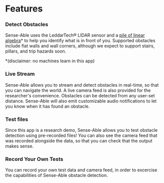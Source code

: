 # Features

### Detect Obstacles
Sense-Able uses the LeddarTech® LIDAR sensor and a [pile of linear algebra](https://xkcd.com/1838/)\* to help you identify what is in front of you.  Supported obstacles include flat walls and wall corners, although we expect to support stairs, pillars, and trip hazards soon.

\*(disclaimer: no machines learn in this app)

### Live Stream
Sense-Able allows you to stream and detect obstacles in real-time, so that you can navigate the world.  A live camera feed is also provided for the researcher's convenience.  Obstacles can be detected from any user-set distance.  Sense-Able will also emit customizable audio notifications to let you know when it has found an obstacle.

### Test files
Since this app is a research demo, Sense-Able allows you to test obstacle detection using pre-recorded files!  You can also see the camera feed that was recorded alongside the data, so that you can check that the output makes sense.

### Record Your Own Tests
You can record your own test data and camera feed, in order to excercise the capabilities of Sense-Able obstacle detection.

